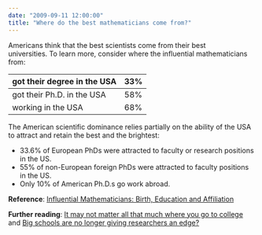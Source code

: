 ```yaml
---
date: "2009-09-11 12:00:00"
title: "Where do the best mathematicians come from?"
---
```




Americans think that the best scientists come from their best universities. To learn more, consider where the influential mathematicians from:

got their degree in the USA |33%                      |
-------------------------|-------------------------|
got their Ph.D. in the USA |58%                      |
working in the USA       |68%                      |


The American scientific dominance relies partially on the ability of the USA to attract and retain the best and the brightest:

- 33.6% of European PhDs were attracted to faculty or research positions in the US.
- 55% of non-European foreign PhDs were attracted to faculty positions in the US.
- Only 10% of American Ph.D.s go work abroad.


__Reference__: [Influential Mathematicians: Birth, Education and Affiliation](http://arxiv.org/abs/0907.3373)

__Further reading__: [It may not matter all that much where you go to college](/lemire/blog/2007/09/05/it-may-not-matter-all-that-much-where-you-go-to-college/) and [Big schools are no longer giving researchers an edge?](/lemire/blog/2006/08/09/big-schools-are-not-longer-giving-researchers-an-edge/)

